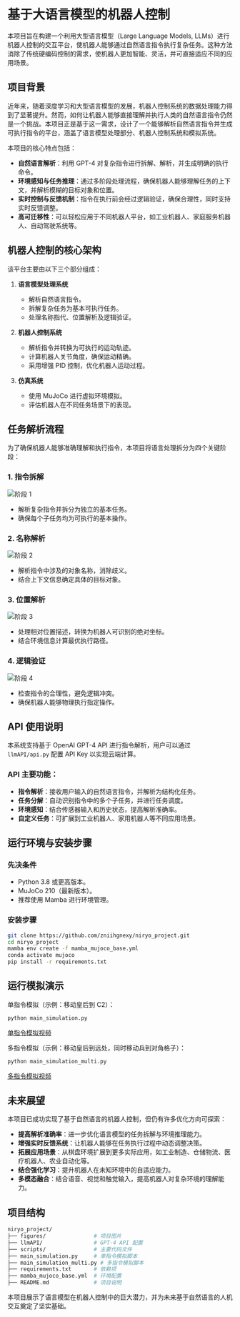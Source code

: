 # 基于大语言模型的机器人控制

本项目旨在构建一个利用大型语言模型（Large Language Models, LLMs）进行机器人控制的交互平台，使机器人能够通过自然语言指令执行复杂任务。这种方法消除了传统硬编码控制的需求，使机器人更加智能、灵活，并可直接适应不同的应用场景。

## 项目背景

近年来，随着深度学习和大型语言模型的发展，机器人控制系统的数据处理能力得到了显著提升。然而，如何让机器人能够直接理解并执行人类的自然语言指令仍然是一个挑战。本项目正是基于这一需求，设计了一个能够解析自然语言指令并生成可执行指令的平台，涵盖了语言模型处理部分、机器人控制系统和模拟系统。

本项目的核心特点包括：
- **自然语言解析**：利用 GPT-4 对复杂指令进行拆解、解析，并生成明确的执行命令。
- **环境感知与任务推理**：通过多阶段处理流程，确保机器人能够理解任务的上下文，并解析模糊的目标对象和位置。
- **实时控制与反馈机制**：指令在执行前会经过逻辑验证，确保合理性，同时支持实时反馈调整。
- **高可迁移性**：可以轻松应用于不同机器人平台，如工业机器人、家庭服务机器人、自动驾驶系统等。

## 机器人控制的核心架构

该平台主要由以下三个部分组成：

1. **语言模型处理系统**
   - 解析自然语言指令。
   - 拆解复杂任务为基本可执行任务。
   - 处理名称指代、位置解析及逻辑验证。

2. **机器人控制系统**
   - 解析指令并转换为可执行的运动轨迹。
   - 计算机器人关节角度，确保运动精确。
   - 采用增强 PID 控制，优化机器人运动过程。

3. **仿真系统**
   - 使用 MuJoCo 进行虚拟环境模拟。
   - 评估机器人在不同任务场景下的表现。

## 任务解析流程

为了确保机器人能够准确理解和执行指令，本项目将语言处理拆分为四个关键阶段：

### 1. 指令拆解
![阶段 1](./figures/stage1.jpg)
- 解析复杂指令并拆分为独立的基本任务。
- 确保每个子任务均为可执行的基本操作。

### 2. 名称解析
![阶段 2](./figures/stage2.jpg)
- 解析指令中涉及的对象名称，消除歧义。
- 结合上下文信息确定具体的目标对象。

### 3. 位置解析
![阶段 3](./figures/stage3.jpg)
- 处理相对位置描述，转换为机器人可识别的绝对坐标。
- 结合环境信息计算最优执行路径。

### 4. 逻辑验证
![阶段 4](./figures/stage4.jpg)
- 检查指令的合理性，避免逻辑冲突。
- 确保机器人能够物理执行指定操作。

## API 使用说明

本系统支持基于 OpenAI GPT-4 API 进行指令解析，用户可以通过 `llmAPI/api.py` 配置 API Key 以实现云端计算。

### API 主要功能：
- **指令解析**：接收用户输入的自然语言指令，并解析为结构化任务。
- **任务分解**：自动识别指令中的多个子任务，并进行任务调度。
- **环境感知**：结合传感器输入和历史状态，提高解析准确率。
- **自定义任务**：可扩展到工业机器人、家用机器人等不同应用场景。

## 运行环境与安装步骤

### 先决条件
- Python 3.8 或更高版本。
- MuJoCo 210（最新版本）。
- 推荐使用 Mamba 进行环境管理。

### 安装步骤
```bash
git clone https://github.com/zniihgnexy/niryo_project.git
cd niryo_project
mamba env create -f mamba_mujoco_base.yml
conda activate mujoco
pip install -r requirements.txt
```

## 运行模拟演示

单指令模拟（示例：移动皇后到 C2）：
```bash
python main_simulation.py
```
[单指令模拟视频](https://github.com/user-attachments/assets/400ba2c1-fa2e-46e6-ac44-b870bc80d0c0)

多指令模拟（示例：移动皇后到远处，同时移动兵到对角格子）：
```bash
python main_simulation_multi.py
```
[多指令模拟视频](https://github.com/user-attachments/assets/71c3d2f9-7d9a-4fef-a84f-e60a670d1be6)

## 未来展望

本项目已成功实现了基于自然语言的机器人控制，但仍有许多优化方向可探索：
- **提高解析准确率**：进一步优化语言模型的任务拆解与环境推理能力。
- **增强实时反馈系统**：让机器人能够在任务执行过程中动态调整决策。
- **拓展应用场景**：从棋盘环境扩展到更多实际应用，如工业制造、仓储物流、医疗机器人、农业自动化等。
- **结合强化学习**：提升机器人在未知环境中的自适应能力。
- **多模态融合**：结合语音、视觉和触觉输入，提高机器人对复杂环境的理解能力。

## 项目结构
```bash
niryo_project/
├── figures/               # 项目图片
├── llmAPI/                # GPT-4 API 配置
├── scripts/               # 主要代码文件
├── main_simulation.py     # 单指令模拟脚本
├── main_simulation_multi.py # 多指令模拟脚本
├── requirements.txt       # 依赖项
├── mamba_mujoco_base.yml  # 环境配置
├── README.md              # 项目说明
```

本项目展示了语言模型在机器人控制中的巨大潜力，并为未来基于自然语言的人机交互奠定了坚实基础。

